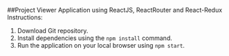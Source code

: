 ##Project Viewer Application using ReactJS, ReactRouter and React-Redux
Instructions:
1.  Download Git repository.
2.  Install dependencies using the `npm install` command.
3.  Run the application on your local browser using `npm start`.
